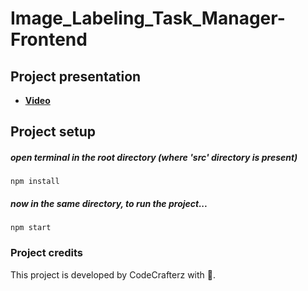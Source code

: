 ﻿# Image_Labeling_Task_Manager-Frontend


## Project presentation

- [**Video**](https://youtu.be/PWrip2g7YZA)


## Project setup

##### open terminal in the root directory (where 'src' directory is present)
```
npm install
```

##### now in the same directory, to run the project...
```
npm start
```

### Project credits

This project is developed by CodeCrafterz with 💙.
